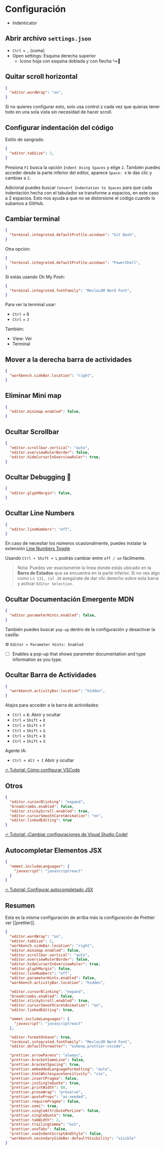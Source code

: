 # Configuración 

- Indenticator

## Abrir archivo `settings.json`

- `Ctrl` + `,` (coma)
 - Open settings: Esquina derecha superior
	 - Icono hoja con esquina doblada y con flecha ↪📄

## Quitar scroll horizontal 

```json
{
  "editor.wordWrap": "on",
}
```

Si no quieres configurar esto, solo usa control z cada vez que quieras tener todo en una sola vista sin necesidad de hacer scroll. 

## Configurar indentación del código 

Estilo de sangrado.

```json
{
  "editor.tabSize": 2,
}
```

Presiona `F1` busca la opción `Indent Using Spaces` y elige `2`. También puedes acceder desde la parte inferior del editor, aparece `Space: 4` le das clic y cambias a `2`. 

Adicional puedes buscar `Convert Indentation to Spaces` para que cada indentación hecha con el tabulador se transforme a espacios, en este caso a 2 espacios. Esto nos ayuda a que no se distorsione el código cuando lo subamos a GitHub. 

## Cambiar terminal  

```json
{
  "terminal.integrated.defaultProfile.windows": "Git Bash",
}
```

Otra opción:

```json
{
  "terminal.integrated.defaultProfile.windows": "PowerShell",
}
```

Si estás usando Oh My Posh:

```json
{
  "terminal.integrated.fontFamily": "MesloLGM Nerd Font",
}
```

Para ver la terminal usar:

- `Ctrl` + `Ñ`
- `Ctrl` + `J`

También:   
- View: Ver
- Terminal 

## Mover a la derecha barra de actividades

```json
{
  "workbench.sideBar.location": "right",
}
```

## Eliminar Mini map 

```json
{
  "editor.minimap.enabled": false,
}
```

## Ocultar Scrollbar  

```json
{
  "editor.scrollbar.vertical": "auto",
  "editor.overviewRulerBorder": false,
  "editor.hideCursorInOverviewRuler": true,
}
```

## Ocultar Debugging 🐞

```json
{
  "editor.glyphMargin": false,
}
```

## Ocultar Line Numbers

```json
{
  "editor.lineNumbers": "off",
}
```

En caso de necesitar los números ocasionalmente, puedes instalar la extensión [Line Numbers Toggle](https://marketplace.visualstudio.com/items?itemName=yay.lntoggle)

Usando `Ctrl + Shift + L` podrás cambiar entre `off / on` fácilmente.

> Nota: Puedes ver exactamente la línea donde estás ubicado en la **Barra de Estados** que se encuentra en la parte inferior. Si no ves algo como `Ln 131, Col 20` asegúrate de dar clic derecho sobre esta barra y activar `Editor Selection`.

## Ocultar Documentación Emergente MDN

```json
{
  "editor.parameterHints.enabled": false,
}
```

También puedes buscar `pop-up` dentro de la configuración y desactivar la casilla:

⚙ `Editor > Parameter Hints: Enabled`

- [ ] Enables a pop-up that shows parameter documentation and type information as you type. 

## Ocultar Barra de Actividades 

```json
{
  "workbench.activityBar.location": "hidden",
}
```

Atajos para acceder a la barra de actividades: 

- `Ctrl` + `B`: Abrir y ocultar 
- `Ctrl` + `Shift` + `E` 
- `Ctrl` + `Shift` + `F` 
- `Ctrl` + `Shift` + `G` 
- `Ctrl` + `Shift` + `D` 
- `Ctrl` + `Shift` + `X`

Agente IA:

- `Ctrl + Alt + I` Abrir y ocultar 

[🔥 Tutorial: Cómo configurar VSCode](https://www.youtube.com/watch?v=HiVnGgYudLY)

## Otros 

```json
{
  "editor.cursorBlinking": "expand",
  "breadcrumbs.enabled": false,
  "editor.stickyScroll.enabled": true,
  "editor.cursorSmoothCaretAnimation": "on",
  "editor.linkedEditing": true
}
```

[🔥 Tutorial: ¡Cambiar configuraciones de Visual Studio Code!](https://www.youtube.com/watch?v=uyEUVgNMvGI)

## Autocompletar Elementos JSX 

```json
{
  "emmet.includeLanguages": {
    "javascript": "javascriptreact"
  }
}
```

[🔥 Tutorial: Configurar autocompletado JSX](https://www.youtube.com/watch?v=jIjws68ATY8)

## Resumen

Esta es la misma configuración de arriba más la configuración de Prettier ver [[prettier]].

```json
{
  "editor.wordWrap": "on",
  "editor.tabSize": 2,
  "workbench.sideBar.location": "right",
  "editor.minimap.enabled": false,
  "editor.scrollbar.vertical": "auto",
  "editor.overviewRulerBorder": false,
  "editor.hideCursorInOverviewRuler": true,
  "editor.glyphMargin": false,
  "editor.lineNumbers": "off",
  "editor.parameterHints.enabled": false,
  "workbench.activityBar.location": "hidden",

  "editor.cursorBlinking": "expand",
  "breadcrumbs.enabled": false,
  "editor.stickyScroll.enabled": true,
  "editor.cursorSmoothCaretAnimation": "on",
  "editor.linkedEditing": true,

  "emmet.includeLanguages": {
    "javascript": "javascriptreact"
  },

  "editor.formatOnSave": true,
  "terminal.integrated.fontFamily": "MesloLGM Nerd Font",
  "editor.defaultFormatter": "esbenp.prettier-vscode",

  "prettier.arrowParens": "always",
  "prettier.bracketSameLine": false,
  "prettier.bracketSpacing": true,
  "prettier.embeddedLanguageFormatting": "auto",
  "prettier.htmlWhitespaceSensitivity": "css",
  "prettier.insertPragma": false,
  "prettier.jsxSingleQuote": true,
  "prettier.printWidth": 80,
  "prettier.proseWrap": "preserve",
  "prettier.quoteProps": "as-needed",
  "prettier.requirePragma": false,
  "prettier.semi": true,
  "prettier.singleAttributePerLine": false,
  "prettier.singleQuote": true,
  "prettier.tabWidth": 2,
  "prettier.trailingComma": "es5",
  "prettier.useTabs": false,
  "prettier.vueIndentScriptAndStyle": false,
  "workbench.secondarySideBar.defaultVisibility": "visible"
}
```